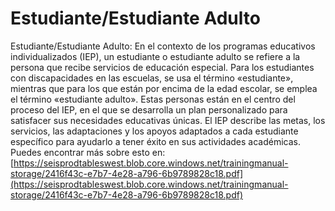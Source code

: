 # Estudiante/Estudiante Adulto
Estudiante/Estudiante Adulto: En el contexto de los programas educativos individualizados (IEP), un estudiante o estudiante adulto se refiere a la persona que recibe servicios de educación especial. Para los estudiantes con discapacidades en las escuelas, se usa el término «estudiante», mientras que para los que están por encima de la edad escolar, se emplea el término «estudiante adulto». Estas personas están en el centro del proceso del IEP, en el que se desarrolla un plan personalizado para satisfacer sus necesidades educativas únicas. El IEP describe las metas, los servicios, las adaptaciones y los apoyos adaptados a cada estudiante específico para ayudarlo a tener éxito en sus actividades académicas.
Puedes encontrar más sobre esto en: [https://seisprodtableswest.blob.core.windows.net/trainingmanual-storage/2416f43c-e7b7-4e28-a796-6b9789828c18.pdf](https://seisprodtableswest.blob.core.windows.net/trainingmanual-storage/2416f43c-e7b7-4e28-a796-6b9789828c18.pdf)